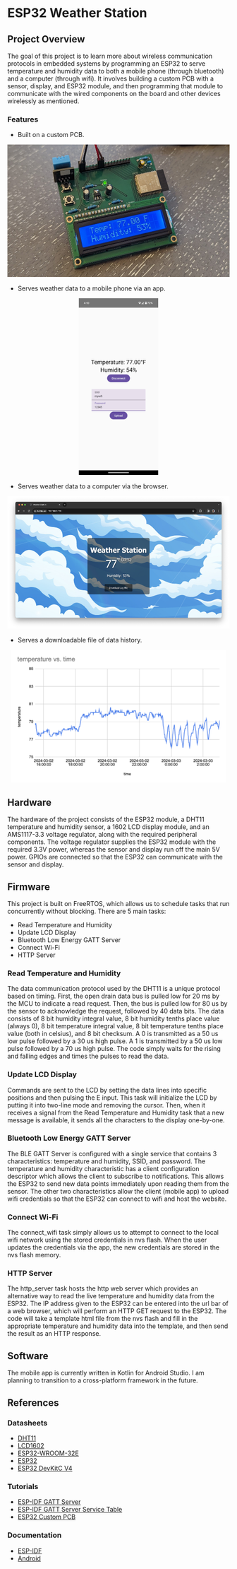 # ESP32 Weather Station
## Project Overview
The goal of this project is to learn more about wireless communication protocols in embedded systems by programming an ESP32 to serve temperature and humidity data to both a mobile phone (through bluetooth) and a computer (through wifi). It involves building a custom PCB with a sensor, display, and ESP32 module, and then programming that module to communicate with the wired components on the board and other devices wirelessly as mentioned.
### Features
- Built on a custom PCB.
<p align="center">
  <img src="pics/pcb.jpeg" height="300" alt="pcb">
</p>

- Serves weather data to a mobile phone via an app.
<p align="center">
  <img src="pics/app.jpeg" height="400" alt="pcb">
</p>

- Serves weather data to a computer via the browser.
<p align="center">
  <img src="pics/website.png" height="300" alt="pcb">
</p>

- Serves a downloadable file of data history.
<p align="center">
  <img src="pics/log.png" height="300" alt="pcb">
</p>

## Hardware
The hardware of the project consists of the ESP32 module, a DHT11 temperature and humidity sensor, a 1602 LCD display module, and an AMS1117-3.3 voltage regulator, along with the required peripheral components. The voltage regulator supplies the ESP32 module with the required 3.3V power, whereas the sensor and display run off the main 5V power. GPIOs are connected so that the ESP32 can communicate with the sensor and display.
## Firmware
This project is built on FreeRTOS, which allows us to schedule tasks that run concurrently without blocking. There are 5 main tasks:
- Read Temperature and Humidity
- Update LCD Display
- Bluetooth Low Energy GATT Server
- Connect Wi-Fi
- HTTP Server
### Read Temperature and Humidity
The data communication protocol used by the DHT11 is a unique protocol based on timing. First, the open drain data bus is pulled low for 20 ms by the MCU to indicate a read request. Then, the bus is pulled low for 80 us by the sensor to acknowledge the request, followed by 40 data bits. The data consists of 8 bit humidity integral value, 8 bit humidity tenths place value (always 0), 8 bit temperature integral value, 8 bit temperature tenths place value (both in celsius), and 8 bit checksum. A 0 is transmitted as a 50 us low pulse followed by a 30 us high pulse. A 1 is transmitted by a 50 us low pulse followed by a 70 us high pulse. The code simply waits for the rising and falling edges and times the pulses to read the data.
### Update LCD Display
Commands are sent to the LCD by setting the data lines into specific positions and then pulsing the E input. This task will initialize the LCD by putting it into two-line mode and removing the cursor. Then, when it receives a signal from the Read Temperature and Humidity task that a new message is available, it sends all the characters to the display one-by-one.
### Bluetooth Low Energy GATT Server
The BLE GATT Server is configured with a single service that contains 3 characteristics: temperature and humidity, SSID, and password. The temperature and humidity characteristic has a client configuration descriptor which allows the client to subscribe to notifications. This allows the ESP32 to send new data points immediately upon reading them from the sensor. The other two characteristics allow the client (mobile app) to upload wifi credentials so that the ESP32 can connect to wifi and host the website.
### Connect Wi-Fi
The connect_wifi task simply allows us to attempt to connect to the local wifi network using the stored credentials in nvs flash. When the user updates the credentials via the app, the new credentials are stored in the nvs flash memory.
### HTTP Server
The http_server task hosts the http web server which provides an alternative way to read the live temperature and humidity data from the ESP32. The IP address given to the ESP32 can be entered into the url bar of a web browser, which will perform an HTTP GET request to the ESP32. The code will take a template html file from the nvs flash and fill in the appropriate temperature and humidity data into the template, and then send the result as an HTTP response.
## Software
The mobile app is currently written in Kotlin for Android Studio. I am planning to transition to a cross-platform framework in the future.
## References
### Datasheets
- [DHT11](https://www.mouser.com/datasheet/2/758/DHT11-Technical-Data-Sheet-Translated-Version-1143054.pdf)
- [LCD1602](https://www.openhacks.com/uploadsproductos/eone-1602a1.pdf)
- [ESP32-WROOM-32E](https://www.espressif.com/sites/default/files/documentation/esp32-wroom-32e_esp32-wroom-32ue_datasheet_en.pdf)
- [ESP32](https://www.espressif.com/sites/default/files/documentation/esp32_datasheet_en.pdf)
- [ESP32 DevKitC V4](https://dl.espressif.com/dl/schematics/esp32_devkitc_v4-sch.pdf)
### Tutorials
- [ESP-IDF GATT Server](https://github.com/espressif/esp-idf/blob/master/examples/bluetooth/bluedroid/ble/gatt_server/tutorial/Gatt_Server_Example_Walkthrough.md)
- [ESP-IDF GATT Server Service Table](https://github.com/espressif/esp-idf/blob/master/examples/bluetooth/bluedroid/ble/gatt_server_service_table/tutorial/Gatt_Server_Service_Table_Example_Walkthrough.md)
- [ESP32 Custom PCB](https://youtu.be/S_p0YV-JlfU?si=5V8AhUmoeL_tlAL8)
### Documentation
- [ESP-IDF](https://docs.espressif.com/projects/esp-idf/en/latest/esp32/)
- [Android](https://developer.android.com/reference)
